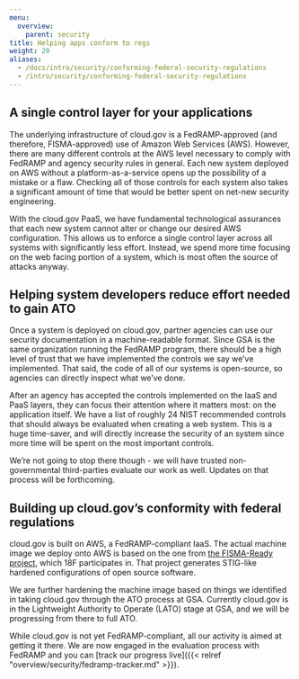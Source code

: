 ```yaml
---
menu:
  overview:
    parent: security
title: Helping apps conform to regs
weight: 20
aliases:
  - /docs/intro/security/conforming-federal-security-regulations
  - /intro/security/conforming-federal-security-regulations
---
```


## A single control layer for your applications

The underlying infrastructure of cloud.gov is a FedRAMP-approved (and therefore, FISMA-approved) use of Amazon Web Services (AWS). However, there are many different controls at the AWS level necessary to comply with FedRAMP and agency security rules in general. Each new system deployed on AWS without a platform-as-a-service opens up the possibility of a mistake or a flaw. Checking all of those controls for each system also takes a significant amount of time that would be better spent on net-new security engineering.

With the cloud.gov PaaS, we have fundamental technological assurances that each new system cannot alter or change our desired AWS configuration. This allows us to enforce a single control layer across all systems with significantly less effort. Instead, we spend more time focusing on the web facing  portion of a system, which is most often the source of attacks anyway.

## Helping system developers reduce effort needed to gain ATO

Once a system is deployed on cloud.gov, partner agencies can use our security documentation in a machine-readable format. Since GSA is the same organization running the FedRAMP program, there should be a high level of trust that we have implemented the controls we say we’ve implemented. That said, the code of all of our systems is open-source, so agencies can directly inspect what we’ve done.

After an agency has accepted the controls implemented on the IaaS and PaaS layers, they can focus their attention where it matters most: on the application itself. We have a list of roughly 24 NIST recommended controls that should always be evaluated when creating a web system. This is a huge time-saver, and will directly increase the security of an system since more time will be spent on the most important controls.

We’re not going to stop there though - we will have trusted non-governmental third-parties evaluate our work as well. Updates on that process will be forthcoming.

## Building up cloud.gov’s conformity with federal regulations

cloud.gov is built on AWS, a FedRAMP-compliant IaaS. The actual machine image we deploy onto AWS is based on the one from [the FISMA-Ready project](https://github.com/fisma-ready), which 18F participates in. That project generates STIG-like hardened configurations of open source software.

We are further hardening the machine image based on things we identified in taking cloud.gov through the ATO process at GSA. Currently cloud.gov is in the Lightweight Authority to Operate (LATO) stage at GSA, and we will be progressing from there to full ATO.

While cloud.gov is not yet FedRAMP-compliant, all our activity is aimed at getting it there. We are now engaged in the evaluation process with FedRAMP and you can [track our progress live]({{< relref "overview/security/fedramp-tracker.md" >}}).
